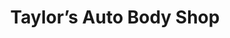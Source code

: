 ---
title: "Taylor’s Auto Body Shop"
url: /charlottesville/taylors-auto-body-shop/
shop: Autowerkstatt
---